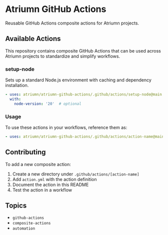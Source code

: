 # Atriumn GitHub Actions

Reusable GitHub Actions composite actions for Atriumn projects.

## Available Actions

This repository contains composite GitHub Actions that can be used across Atriumn projects to standardize and simplify workflows.

### setup-node

Sets up a standard Node.js environment with caching and dependency installation.

```yaml
- uses: atriumn/atriumn-github-actions/.github/actions/setup-node@main
  with:
    node-version: '20'  # optional
```

### Usage

To use these actions in your workflows, reference them as:

```yaml
- uses: atriumn/atriumn-github-actions/.github/actions/action-name@main
```

## Contributing

To add a new composite action:
1. Create a new directory under `.github/actions/[action-name]`
2. Add `action.yml` with the action definition
3. Document the action in this README
4. Test the action in a workflow

## Topics

- `github-actions`
- `composite-actions`
- `automation`
